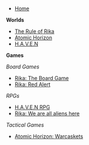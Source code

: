 * [Home](/index.md)

**Worlds**
* [The Rule of Rika](worlds/rule-of-rika/rule-of-rika.md)
* [Atomic Horizon](worlds/atomic-horizon.md)
* [H.A.V.E.N](worlds/haven/home.md)

**Games**

*Board Games*
* [Rika: The Board Game](games/rika-board-game.md)
* [Rika: Red Alert](games/rika-red-alert.md)

*RPGs*
* [H.A.V.E.N RPG](games/haven-rpg.md)
* [Rika: We are all aliens here](games/rika-rpg.md)

*Tactical Games*
* [Atomic Horizon: Warcaskets](games/atomic-horizon-warcaskets.md)

